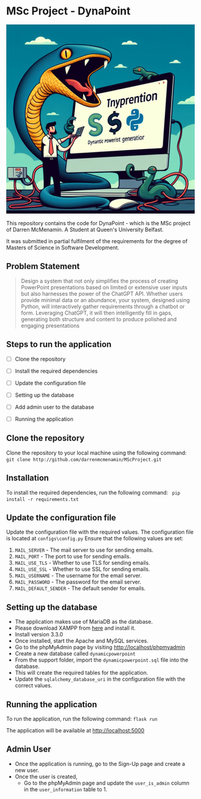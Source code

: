 # MSc Project - DynaPoint

![img.png](img.png)

This repository contains the code for DynaPoint - which is the MSc project of Darren McMenamin.
A Student at Queen's University Belfast. 

It was submitted in partial fulfilment of the requirements for the degree of 
Masters of Science in Software Development.


## Problem Statement
 > Design a system that not only simplifies the process of creating PowerPoint presentations based on limited or 
 > extensive user inputs but also harnesses the power of the ChatGPT API. Whether users provide minimal data or an 
 > abundance, your system, designed using Python, will interactively gather requirements through a chatbot or form. 
 > Leveraging ChatGPT, it will then intelligently fill in gaps, generating both structure and content to produce 
 > polished and engaging presentations
 > 

## Steps to run the application
 - [ ] Clone the repository
 - [ ] Install the required dependencies
 - [ ] Update the configuration file
 - [ ] Setting up the database
 - [ ] Add admin user to the database
 - [ ] Running the application


## Clone the repository
Clone the repository to your local machine using the following command:
``` git clone http://github.com/darrenmcmenamin/MScProject.git```

## Installation
To install the required dependencies, run the following command:
``` pip install -r requirements.txt```

## Update the configuration file
Update the configuration file with the required values. 
The configuration file is located at ```configs\config.py```
Ensure that the following values are set:

1. ```MAIL_SERVER``` - The mail server to use for sending emails.
2. ```MAIL_PORT``` - The port to use for sending emails.
3. ```MAIL_USE_TLS``` - Whether to use TLS for sending emails.
4. ```MAIL_USE_SSL``` - Whether to use SSL for sending emails.
5. ```MAIL_USERNAME``` - The username for the email server.
6. ```MAIL_PASSWORD``` - The password for the email server.
7. ```MAIL_DEFAULT_SENDER``` - The default sender for emails.

## Setting up the database
- The application makes use of MariaDB as the database.
- Please download XAMPP from [here](https://www.apachefriends.org/index.html) and install it.
- Install version 3.3.0
- Once installed, start the Apache and MySQL services.
- Go to the phpMyAdmin page by visiting [http://localhost/phpmyadmin](http://localhost/phpmyadmin)
- Create a new database called ```dynamicpowerpoint```
- From the support folder, import the ```dynamicpowerpoint.sql``` file into the database.
- This will create the required tables for the application.
- Update the ```sqlalchemy_database_uri``` in the configuration file with the correct values.

## Running the application
To run the application, run the following command:
```flask run```

The application will be available at [http://localhost:5000](http://localhost:5000)

## Admin User
- Once the application is running, go to the Sign-Up page and create a new user.
- Once the user is created, 
  - Go to the phpMyAdmin page and update the ```user_is_admin``` column in the ```user_information``` table to 1.